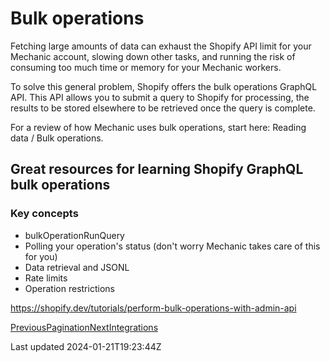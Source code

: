 # Bulk operations

Fetching large amounts of data can exhaust the Shopify API limit for your Mechanic account, slowing down other tasks, and running the risk of consuming too much time or memory for your Mechanic workers.

To solve this general problem, Shopify offers the bulk operations GraphQL API. This API allows you to submit a query to Shopify for processing, the results to be stored elsewhere to be retrieved once the query is complete.

For a review of how Mechanic uses bulk operations, start here: Reading data / Bulk operations.

## Great resources for learning Shopify GraphQL bulk operations

### Key concepts

- bulkOperationRunQuery
- Polling your operation's status (don't worry Mechanic takes care of this for you)
- Data retrieval and JSONL
- Rate limits
- Operation restrictions

https://shopify.dev/tutorials/perform-bulk-operations-with-admin-api

[PreviousPagination](/platform/graphql/basics/pagination)[NextIntegrations](/platform/integrations)

Last updated 2024-01-21T19:23:44Z